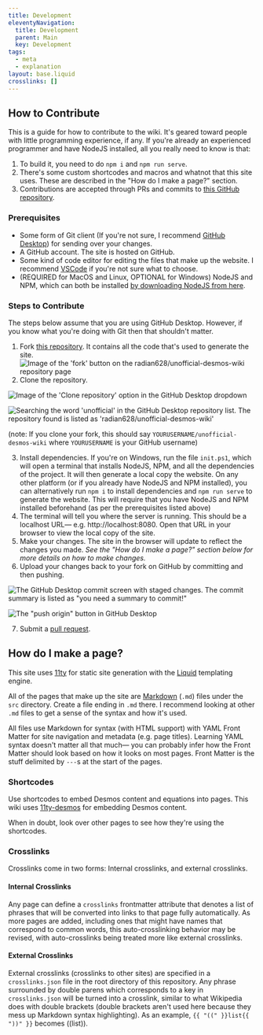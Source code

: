 ```yaml
---
title: Development
eleventyNavigation:
  title: Development
  parent: Main
  key: Development
tags:
  - meta
  - explanation
layout: base.liquid
crosslinks: []
---
```


## How to Contribute

This is a guide for how to contribute to the wiki. It's geared toward people with little programming experience, if any. If you're already an experienced programmer and have NodeJS installed, all you really need to know is that:

1. To build it, you need to do `npm i` and `npm run serve`.
2. There's some custom shortcodes and macros and whatnot that this site uses. These are described in the "How do I make a page?" section.
3. Contributions are accepted through PRs and commits to [this GitHub repository](https://github.com/radian628/unofficial-desmos-wiki).

### Prerequisites

- Some form of Git client (If you're not sure, I recommend [GitHub Desktop](https://desktop.github.com/)) for sending over your changes.
- A GitHub account. The site is hosted on GitHub.
- Some kind of code editor for editing the files that make up the website. I recommend [VSCode](https://code.visualstudio.com/) if you're not sure what to choose.
- (REQUIRED for MacOS and Linux, OPTIONAL for Windows) NodeJS and NPM, which can both be installed [by downloading NodeJS from here](https://nodejs.org/).

### Steps to Contribute

The steps below assume that you are using GitHub Desktop. However, if you know what you're doing with Git then that shouldn't matter.

1. Fork [this repository](https://github.com/radian628/unofficial-desmos-wiki). It contains all the code that's used to generate the site.
   ![Image of the 'fork' button on the radian628/unofficial-desmos-wiki repository page](../../img/meta/fork.png)
2. Clone the repository.

<div class="side-by-side">

![Image of the 'Clone repository' option in the GitHub Desktop dropdown](../../img/meta/clone1.png)

![Searching the word 'unofficial' in the GitHub Desktop repository list. The repository found is listed as 'radian628/unofficial-desmos-wiki'](../../img/meta/clone2.png)

</div>

(note: If you clone your fork, this should say `YOURUSERNAME/unofficial-desmos-wiki` where `YOURUSERNAME` is your GitHub username)

3. Install dependencies. If you're on Windows, run the file `init.ps1`, which will open a terminal that installs NodeJS, NPM, and all the dependencies of the project. It will then generate a local copy the website.
   On any other platform (or if you already have NodeJS and NPM installed), you can alternatively run `npm i` to install dependencies and `npm run serve` to generate the website. This will require that you have NodeJS and NPM installed beforehand (as per the prerequisites listed above)
4. The terminal will tell you where the server is running. This should be a localhost URL&mdash; e.g. http://localhost:8080. Open that URL in your browser to view the local copy of the site.
5. Make your changes. The site in the browser will update to reflect the changes you made. _See the "How do I make a page?" section below for more details on how to make changes._
6. Upload your changes back to your fork on GitHub by committing and then pushing.
<div class="side-by-side">

![The GitHub Desktop commit screen with staged changes. The commit summary is listed as "you need a summary to commit!"](../../img/meta/commit.png)

![The "push origin" button in GitHub Desktop](../../img/meta/push.png)

</div>

7. Submit a [pull request](https://docs.github.com/en/pull-requests/collaborating-with-pull-requests/proposing-changes-to-your-work-with-pull-requests/about-pull-requests).

## How do I make a page?

This site uses [11ty](https://11ty.dev/) for static site generation with the [Liquid](https://shopify.github.io/liquid/) templating engine.

All of the pages that make up the site are [Markdown](https://www.markdownguide.org/) (`.md`) files under the `src` directory. Create a file ending in `.md` there. I recommend looking at other `.md` files to get a sense of the syntax and how it's used.

All files use Markdown for syntax (with HTML support) with YAML Front Matter for site navigation and metadata (e.g. page titles). Learning YAML syntax doesn't matter all that much&mdash; you can probably infer how the Front Matter should look based on how it looks on most pages. Front Matter is the stuff delimited by `---`s at the start of the pages.

### Shortcodes

Use shortcodes to embed Desmos content and equations into pages. This wiki uses [11ty-desmos](https://github.com/radian628/11ty-desmos) for embedding Desmos content.

When in doubt, look over other pages to see how they're using the shortcodes.

### Crosslinks

Crosslinks come in two forms: Internal crosslinks, and external crosslinks.

#### Internal Crosslinks

Any page can define a `crosslinks` frontmatter attribute that denotes a list of phrases that will be converted into links to that page fully automatically. As more pages are added, including ones that might have names that correspond to common words, this auto-crosslinking behavior may be revised, with auto-crosslinks being treated more like external crosslinks.

#### External Crosslinks

External crosslinks (crosslinks to other sites) are specified in a `crosslinks.json` file in the root directory of this repository. Any phrase surrounded by double parens which corresponds to a key in `crosslinks.json` will be turned into a crosslink, similar to what Wikipedia does with double brackets (double brackets aren't used here because they mess up Markdown syntax highlighting). As an example, `{{ "((" }}list{{ "))" }}` becomes ((list)).
